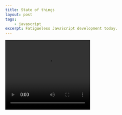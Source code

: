 ```yaml
---
title: State of things
layout: post
tags:
    - javascript
excerpt: Fatigueless JavaScript development today.
---
```


<video width="270" height="222" autoplay loop src="{{ site_url }}/images/posts/4-eyed.mp4">
